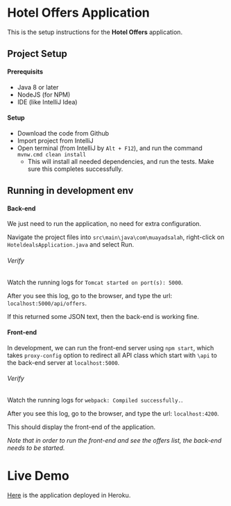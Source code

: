 # Hotel Offers Application
This is the setup instructions for the **Hotel Offers** application.

## Project Setup
#### Prerequisits
- Java 8 or later
- NodeJS (for NPM)
- IDE (like IntelliJ Idea)

#### Setup
- Download the code from Github
- Import project from IntelliJ
- Open terminal (from IntelliJ by `Alt + F12`), and run the command `mvnw.cmd clean install`
    - This will install all needed dependencies, and run the tests. Make sure this completes successfully.


## Running in development env 
#### Back-end
We just need to run the application, no need for extra configuration.

Navigate the project files into `src\main\java\com\muayadsalah`, right-click on `HoteldealsApplication.java` and select Run.

###### Verify
Watch the running logs for `Tomcat started on port(s): 5000`. 

After you see this log, go to the browser, and type the url: `localhost:5000/api/offers`. 

If this returned some JSON text, then the back-end is working fine.

#### Front-end
In development, we can run the front-end server using `npm start`, which takes `proxy-config` option to redirect all API class which start with `\api` to the back-end server at `localhost:5000`.

###### Verify
Watch the running logs for `webpack: Compiled successfully.`.

After you see this log, go to the browser, and type the url: `localhost:4200`.

This should display the front-end of the application.

*Note that in order to run the front-end and see the offers list, the back-end needs to be started.*

# Live Demo
[Here](https://protected-wave-96406.herokuapp.com/) is the application deployed in Heroku.